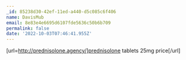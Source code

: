```yaml
---
_id: 85238d30-42ef-11ed-a440-d5c085c6f406
name: DavisMub
email: 8e83e4e6695d6107fde5636c50b6b709
permalink: false
date: '2022-10-03T07:46:41.955Z'
---
```

[url=http://prednisolone.agency/]prednisolone tablets 25mg price[/url]

